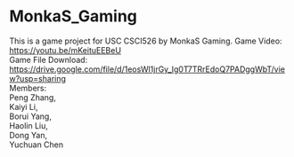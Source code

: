 # MonkaS_Gaming
This is a game project for USC CSCI526 by MonkaS Gaming.
Game Video: https://youtu.be/mKeituEEBeU  
Game File Download: https://drive.google.com/file/d/1eosWl1jrGy_Ig0T7TRrEdoQ7PADggWbT/view?usp=sharing  
Members:  
Peng Zhang,  
Kaiyi Li,  
Borui Yang,  
Haolin Liu,  
Dong Yan,  
Yuchuan Chen

